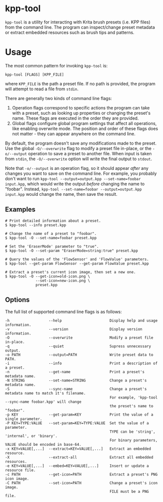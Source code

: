 # kpp-tool

`kpp-tool` is a utility for interacting with Krita brush presets (i.e.
KPP files) from the command line. The program can inspect/change
preset metadata or extract embedded resources such as brush tips and
patterns.


# Usage

The most common pattern for invoking `kpp-tool` is:

```
kpp-tool [FLAGS] [KPP_FILE]
```

where `KPP_FILE` is the path a preset file. If no path is provided,
the program will attempt to read a file from `stdin`.

There are generally two kinds of command line flags:

1. Operation flags correspond to specific actions the program can take
   with a preset, such as looking up properties or changing the
   preset's name. These flags are executed in the order they are
   provided.
2. Global flags configure global program settings that affect all
   operations, like enabling overwrite mode. The position and order of
   these flags does not matter - they can appear anywhere on the
   command line.

By default, the program doesn't save any modifications made to the
preset. Use the global `-O/--overwrite` flag to modify a preset file
in-place, or the `-o/--output` operation to save a preset to another
file. When input is taken from `stdin`, the `-O/--overwrite` option
will write the final output to `stdout`.

Note that `-o/--output` is an operation flag, so it should appear
*after* any changes you want to save on the command line. For example,
you probably don't want to run `kpp-tool --output=output.kpp
--set-name=foobar input.kpp`, which would write the output *before*
changing the name to "foobar". Instead, `kpp-tool --set-name=foobar
--output=output.kpp input.kpp` would change the name, then save the result.

## Examples

```
# Print detailed information about a preset.
$ kpp-tool --info preset.kpp

# Change the name of a preset to "foobar".
$ kpp-tool -O --set-name=foobar preset.kpp

# Set the 'EraserMode' parameter to "true".
$ kpp-tool -O --set-param "EraserMode=string:true" preset.kpp

# Query the values of the 'FlowSensor' and 'FlowValue' parameters.
$ kpp-tool --get-param FlowSensor --get-param FlowValue preset.kpp

# Extract a preset's current icon image, then set a new one.
$ kpp-tool -O --get-icon=old-icon.png \
              --set-icon=new-icon.png \
              preset.kpp
```

## Options

The full list of supported command line flags is as follows:
```
-h                  --help                      Display help and usage information.
-v                  --version                   Display version information.
-O                  --overwrite                 Modify a preset file in-place.
-q                  --quiet                     Supress unnecessary output.
-o PATH             --output=PATH               Write preset data to PATH.
-i                  --info                      Print a description of a preset.
-n                  --get-name                  Print a preset's metadata name.
-N STRING           --set-name=STRING           Change a preset's metadata name.
-S                  --sync-name                 Change a preset's metadata name to match it's filename.
                                                For example, 'kpp-tool --sync-name foobar.kpp' will change
                                                the preset's name to "foobar".
-p KEY              --get-param=KEY             Print the value of a single parameter.
-P KEY=TYPE:VALUE   --set-param=KEY=TYPE:VALUE  Set the value of a parameter.
                                                TYPE can be 'string', 'internal', or 'binary'.
                                                For binary parameters, VALUE should be encoded in base-64.
-x KEY=VALUE[,...]  --extract=KEY=VALUE[,...]   Extract an embedded resource.
-X                  --extract-all               Extract all embedded resources.
-e KEY=VALUE[,...]  --embed=KEY=VALUE[,...]     Insert or update a resource file.
-c PATH             --get-icon=PATH             Extract a preset's PNG icon image.
-C PATH             --set-icon=PATH             Change a preset's icon image.
                                                FILE must be a PNG file.
```
